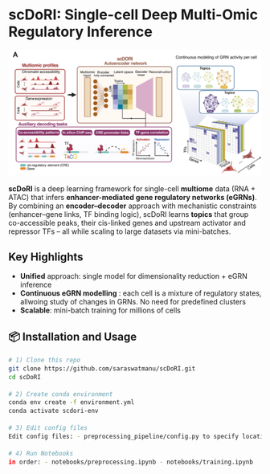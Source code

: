 # scDoRI: Single-cell Deep Multi-Omic Regulatory Inference

![scDoRI Schematic](docs/_static/scdori_schematic_main.png)

**scDoRI** is a deep learning framework for single-cell **multiome** data (RNA + ATAC) that infers **enhancer-mediated gene regulatory networks (eGRNs)**. By combining an **encoder–decoder** approach with mechanistic constraints (enhancer–gene links, TF binding logic), scDoRI learns **topics** that group co-accessible peaks, their cis-linked genes and upstream activator and repressor TFs – all while scaling to large datasets via mini-batches.

## Key Highlights

- **Unified** approach: single model for dimensionality reduction + eGRN inference
- **Continuous eGRN modelling** : each cell is a mixture of regulatory states, allwoing study of changes in GRNs. No need for predefined clusters  
- **Scalable**: mini-batch training for millions of cells
  
## 📦 Installation and Usage

```bash
# 1) Clone this repo
git clone https://github.com/saraswatmanu/scDoRI.git
cd scDoRI

# 2) Create conda environment
conda env create -f environment.yml
conda activate scdori-env

# 3) Edit config files
Edit config files: - preprocessing_pipeline/config.py to specify location of RNA and ATAC anndata .h5ad files, motif file, and set number of peaks/genes/TFs to train on. - scdori/config.py for scDoRI hyperparameters (number of topics, learning rate, epochs etc.)

# 4) Run Notebooks
in order: - notebooks/preprocessing.ipynb - notebooks/training.ipynb
